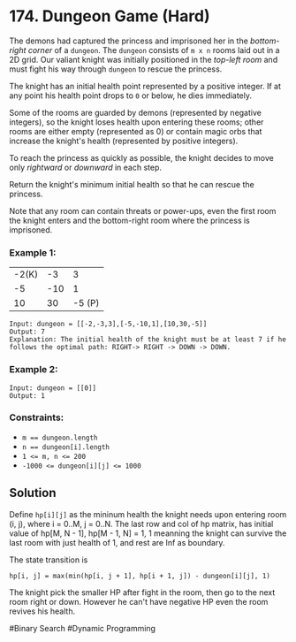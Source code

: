 # 174. Dungeon Game (Hard)

The demons had captured the princess and imprisoned her in the _bottom-right corner_ of a `dungeon`. The `dungeon` consists of `m x n` rooms laid out in a 2D grid. Our valiant knight was initially positioned in the _top-left room_ and must fight his way through `dungeon` to rescue the princess.

The knight has an initial health point represented by a positive integer. If at any point his health point drops to `0` or below, he dies immediately.

Some of the rooms are guarded by demons (represented by negative integers), so the knight loses health upon entering these rooms; other rooms are either empty (represented as 0) or contain magic orbs that increase the knight's health (represented by positive integers).

To reach the princess as quickly as possible, the knight decides to move only _rightward_ or _downward_ in each step.

Return the knight's minimum initial health so that he can rescue the princess.

Note that any room can contain threats or power-ups, even the first room the knight enters and the bottom-right room where the princess is imprisoned.

### Example 1:

|       |     |        |
| ----- | --- | ------ |
| -2(K) | -3  | 3      |
| -5    | -10 | 1      |
| 10    | 30  | -5 (P) |

```
Input: dungeon = [[-2,-3,3],[-5,-10,1],[10,30,-5]]
Output: 7
Explanation: The initial health of the knight must be at least 7 if he follows the optimal path: RIGHT-> RIGHT -> DOWN -> DOWN.
```

### Example 2:

```
Input: dungeon = [[0]]
Output: 1
```

### Constraints:

- `m == dungeon.length`
- `n == dungeon[i].length`
- `1 <= m, n <= 200`
- `-1000 <= dungeon[i][j] <= 1000`

## Solution

Define `hp[i][j]` as the mininum health the knight needs upon entering room (i, j), where i = 0..M, j = 0..N. The last row and col of hp matrix, has initial value of hp[M, N - 1], hp[M - 1, N] = 1, 1 meanning the knight can survive the last room with just health of 1, and rest are Inf as boundary.

The state transition is

```
hp[i, j] = max(min(hp[i, j + 1], hp[i + 1, j]) - dungeon[i][j], 1)
```

The knight pick the smaller HP after fight in the room, then go to the next room right or down. However he can't have negative HP even the room revives his health.

#Binary Search #Dynamic Programming
